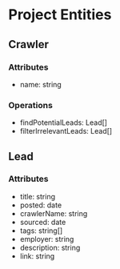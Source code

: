 # Project Entities

## Crawler
### Attributes
- name: string
### Operations
- findPotentialLeads: Lead[]
- filterIrrelevantLeads: Lead[]

## Lead
### Attributes
- title: string
- posted: date
- crawlerName: string
- sourced: date
- tags: string[]
- employer: string
- description: string
- link: string